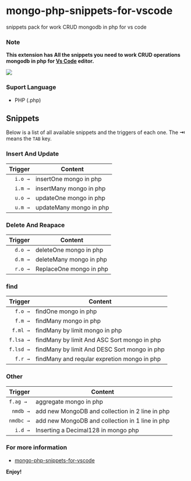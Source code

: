 # mongo-php-snippets-for-vscode
snippets pack for work CRUD mongodb in php for vs code

### Note
**This extension has All the snippets you need to work CRUD operations mongodb in php for [Vs Code][code] editor.**

![](F:\local\laragon\www\vscode-extention\Mongo-php-Snippets\images\mongo-php.gif)

### Suport Language
* PHP (.php)
## Snippets
Below is a list of all available snippets and the triggers of each one. The **⇥** means the `TAB` key.

### Insert And Update 
| Trigger  | Content |
| -------: | ------- |
| `i.o →`   | insertOne  mongo in php|
| `i.m →`   | insertMany mongo in php|
| `u.o →`   | updateOne  mongo in php|
| `u.m →`   | updateMany mongo in php|


### Delete And Reapace
| Trigger  | Content |
| -------: | ------- |
| `d.o →`   | deleteOne  mongo in php|
| `d.m →`   | deleteMany mongo in php|
| `r.o →`   | ReplaceOne mongo in php|

### find
| Trigger  | Content |
| -------: | ------- |
| `f.o →`   | findOne  mongo in php|
| `f.m →`   | findMany mongo in php|
| `f.ml →`  | findMany by limit mongo in php|
| `f.lsa →` | findMany by limit And ASC Sort mongo in php|
| `f.lsd →` | findMany by limit And DESC Sort mongo in php|
| `f.r →` | findMany and reqular expretion mongo in php|

### Other
| Trigger | Content |
| ------: | ------- |
| `f.ag → ` | aggregate mongo in php |
| `nmdb →`  | add new MongoDB and collection in 2 line in php |
| `nmdbc →` | add new MongoDB and collection in 1 line in php |
| `i.d →` | Inserting a Decimal128 in mongo php |

[code]: https://code.visualstudio.com/

### For more information
* [mongo-php-snippets-for-vscode](https://github.com/hadi78m/mongo-php-snippets-for-vscode)

**Enjoy!**
